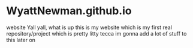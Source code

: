 # WyattNewman.github.io
website 
Yall yall, what is up this is my website which is my first real repository/project which is pretty litty tecca
im gonna add a lot of stuff to this later on
